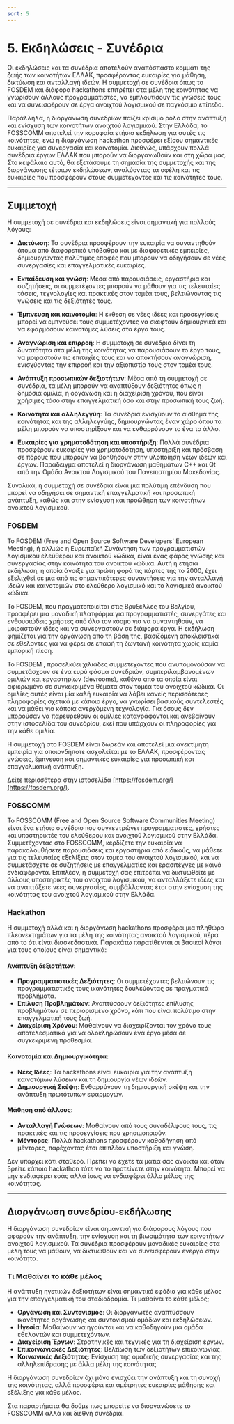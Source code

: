 ```yaml
---
sort: 5
---
```


# 5. Εκδηλώσεις - Συνέδρια

Οι εκδηλώσεις και τα συνέδρια αποτελούν αναπόσπαστο κομμάτι της ζωής των κοινοτήτων ΕΛΛΑΚ, προσφέροντας ευκαιρίες για μάθηση, δικτύωση και ανταλλαγή ιδεών. Η συμμετοχή σε συνέδρια όπως το FOSDEM και διάφορα hackathons επιτρέπει στα μέλη της κοινότητας να γνωρίσουν άλλους προγραμματιστές, να εμπλουτίσουν τις γνώσεις τους και να συνεισφέρουν σε έργα ανοιχτού λογισμικού σε παγκόσμιο επίπεδο.

Παράλληλα, η διοργάνωση συνεδρίων παίζει κρίσιμο ρόλο στην ανάπτυξη και ενίσχυση των κοινοτήτων ανοιχτού λογισμικού. Στην Ελλάδα, το FOSSCOMM αποτελεί την κορυφαία ετήσια εκδήλωση για αυτές τις κοινότητες, ενώ η διοργάνωση hackathon προσφέρει εξίσου σημαντικές ευκαιρίες για συνεργασία και καινοτομία. Διεθνώς, υπάρχουν πολλά συνέδρια έργων ΕΛΛΑΚ που μπορούν να διοργανωθούν και στη χώρα μας. Στο κεφάλαιο αυτό, θα εξετάσουμε τη σημασία της συμμετοχής και της διοργάνωσης τέτοιων εκδηλώσεων, αναλύοντας τα οφέλη και τις ευκαιρίες που προσφέρουν στους συμμετέχοντες και τις κοινότητες τους.

---

## Συμμετοχή

Η συμμετοχή σε συνέδρια και εκδηλώσεις είναι σημαντική για πολλούς λόγους:

* **Δικτύωση**: Τα συνέδρια προσφέρουν την ευκαιρία να συναντηθούν άτομα από διαφορετικά υπόβαθρα και με διαφορετικές εμπειρίες, δημιουργώντας πολύτιμες επαφές που μπορούν να οδηγήσουν σε νέες συνεργασίες και επαγγελματικές ευκαιρίες.   

* **Εκπαίδευση και γνώση**: Μέσα από παρουσιάσεις, εργαστήρια και συζητήσεις, οι συμμετέχοντες μπορούν να μάθουν για τις τελευταίες τάσεις, τεχνολογίες και πρακτικές στον τομέα τους, βελτιώνοντας τις γνώσεις και τις δεξιότητές τους.   

* **Έμπνευση και καινοτομία**: Η έκθεση σε νέες ιδέες και προσεγγίσεις μπορεί να εμπνεύσει τους συμμετέχοντες να σκεφτούν δημιουργικά και να εφαρμόσουν καινοτόμες λύσεις στα έργα τους.  

* **Αναγνώριση και επιρροή**: Η συμμετοχή σε συνέδρια δίνει τη δυνατότητα στα μέλη της κοινότητας να παρουσιάσουν το έργο τους, να μοιραστούν τις επιτυχίες τους και να αποκτήσουν αναγνώριση, ενισχύοντας την επιρροή και την αξιοπιστία τους στον τομέα τους.   

* **Ανάπτυξη προσωπικών δεξιοτήτων**: Μέσα από τη συμμετοχή σε συνέδρια, τα μέλη μπορούν να αναπτύξουν δεξιότητες όπως η δημόσια ομιλία, η οργάνωση και η διαχείριση χρόνου, που είναι χρήσιμες τόσο στην επαγγελματική όσο και στην προσωπική τους ζωή.   

* **Κοινότητα και αλληλεγγύη**: Τα συνέδρια ενισχύουν το αίσθημα της κοινότητας και της αλληλεγγύης, δημιουργώντας έναν χώρο όπου τα μέλη μπορούν να υποστηρίξουν και να ενθαρρύνουν το ένα το άλλο.   

* **Ευκαιρίες για χρηματοδότηση και υποστήριξη**: Πολλά συνέδρια προσφέρουν ευκαιρίες για χρηματοδότηση, υποστήριξη και πρόσβαση σε πόρους που μπορούν να βοηθήσουν στην υλοποίηση νέων ιδεών και έργων. Παράδειγμα αποτελεί η διοργάνωση μαθημάτων C++ και Qt από την Ομάδα Ανοικτού Λογισμικού του Πανεπιστημίου Μακεδονίας.   

Συνολικά, η συμμετοχή σε συνέδρια είναι μια πολύτιμη επένδυση που μπορεί να οδηγήσει σε σημαντική επαγγελματική και προσωπική ανάπτυξη, καθώς και στην ενίσχυση και προώθηση των κοινοτήτων ανοικτού λογισμικού.

### FOSDEM

Το FOSDEM (Free and Open Source Software Developers' European Meeting), ή αλλιώς η Ευρωπαϊκή Συνάντηση των προγραμματιστών λογισμικού ελεύθερου και ανοικτού κώδικα, είναι ένας φάρος γνώσης και συνεργασίας στην κοινότητα του ανοικτού κώδικα. Αυτή η ετήσια εκδήλωση, η οποία άνοιξε για πρώτη φορά τις πόρτες της το 2000, έχει εξελιχθεί σε μια από τις σημαντικότερες συναντήσεις για την ανταλλαγή ιδεών και καινοτομιών στο ελεύθερο λογισμικό και το λογισμικό ανοικτού κώδικα.

Το FOSDEM, που πραγματοποιείται στις Βρυξέλλες του Βελγίου, προσφέρει μια μοναδική πλατφόρμα για προγραμματιστές, συνεργάτες και ενθουσιώδεις χρήστες από όλο τον κόσμο για να συναντηθούν, να μοιραστούν ιδέες και να συνεργαστούν σε διάφορα έργα. Η εκδήλωση φημίζεται για την οργάνωση από τη βάση της, βασιζόμενη αποκλειστικά σε εθελοντές για να φέρει σε επαφή τη ζωντανή κοινότητα χωρίς καμία εμπορική πίεση.

Το FOSDEM , προσελκύει χιλιάδες συμμετέχοντες που ανυπομονούσαν να συμμετάσχουν σε ένα ευρύ φάσμα συνεδριών, συμπεριλαμβανομένων ομιλιών και εργαστηρίων (devrooms), καθένα από τα οποία είναι αφιερωμένο σε συγκεκριμένα θέματα στον τομέα του ανοιχτού κώδικα. Οι ομιλίες αυτές είναι μία καλή ευκαιρία να λάβει κανείς περισσότερες πληροφορίες σχετικά με κάποιο έργο, να γνωρίσει βασικούς συντελεστές και να μάθει για κάποια ανερχόμενη τεχνολογία. Για όσους δεν μπορούσαν να παρευρεθούν οι ομιλίες καταγράφονται και ανεβαίνουν στην ιστοσελίδα του συνεδρίου, εκεί που υπάρχουν οι πληροφορίες για την κάθε ομιλία.

Η συμμετοχή στο FOSDEM είναι δωρεάν και αποτελεί μια ανεκτίμητη εμπειρία για οποιονδήποτε ασχολείται με το ΕΛΛΑΚ, προσφέροντας γνώσεις, έμπνευση και σημαντικές ευκαιρίες για προσωπική και επαγγελματική ανάπτυξη.

Δείτε περισσότερα στην ιστοσελίδα [https://fosdem.org/](https://fosdem.org/).

### FOSSCOMM

Το FOSSCOMM (Free and Open Source Software Communities Meeting) είναι ένα ετήσιο συνέδριο που συγκεντρώνει προγραμματιστές, χρήστες και υποστηρικτές του ελεύθερου και ανοιχτού λογισμικού στην Ελλάδα. Συμμετέχοντας στο FOSSCOMM, κερδίζετε την ευκαιρία να παρακολουθήσετε παρουσιάσεις και εργαστήρια από ειδικούς, να μάθετε για τις τελευταίες εξελίξεις στον τομέα του ανοιχτού λογισμικού, και να συμμετάσχετε σε συζητήσεις με επαγγελματίες και ερασιτέχνες με κοινά ενδιαφέροντα. Επιπλέον, η συμμετοχή σας επιτρέπει να δικτυωθείτε με άλλους υποστηρικτές του ανοιχτού λογισμικού, να ανταλλάξετε ιδέες και να αναπτύξετε νέες συνεργασίες, συμβάλλοντας έτσι στην ενίσχυση της κοινότητας του ανοιχτού λογισμικού στην Ελλάδα.

### Hackathon

Η συμμετοχή αλλά και η διοργάνωση hackathons προσφέρει μια πληθώρα πλεονεκτημάτων για τα μέλη της κοινότητας ανοικτού λογισμικού, πέρα από το ότι είναι διασκεδαστικά. Παρακάτω παρατίθενται οι βασικοί λόγοι για τους οποίους είναι σημαντικά:

#### Ανάπτυξη δεξιοτήτων:

* **Προγραμματιστικές Δεξιότητες**: Οι συμμετέχοντες βελτιώνουν τις προγραμματιστικές τους ικανότητες δουλεύοντας σε πραγματικά προβλήματα.   
* **Επίλυση Προβλημάτων**: Αναπτύσσουν δεξιότητες επίλυσης προβλημάτων σε περιορισμένο χρόνο, κάτι που είναι πολύτιμο στην επαγγελματική τους ζωή.   
* **Διαχείριση Χρόνου**: Μαθαίνουν να διαχειρίζονται τον χρόνο τους αποτελεσματικά για να ολοκληρώσουν ένα έργο μέσα σε συγκεκριμένη προθεσμία.   

#### Καινοτομία και Δημιουργικότητα:

* **Νέες Ιδέες**: Τα hackathons είναι ευκαιρία για την ανάπτυξη καινοτόμων λύσεων και τη δημιουργία νέων ιδεών.   
* **Δημιουργική Σκέψη**: Ενθαρρύνουν τη δημιουργική σκέψη και την ανάπτυξη πρωτότυπων εφαρμογών.   

#### Μάθηση από άλλους:

* **Ανταλλαγή Γνώσεων**: Μαθαίνουν από τους συναδέλφους τους, τις πρακτικές και τις προσεγγίσεις που χρησιμοποιούν.   
* **Μέντορες**: Πολλά hackathons προσφέρουν καθοδήγηση από μέντορες, παρέχοντας έτσι επιπλέον υποστήριξη και γνώση.   

Δεν υπάρχει κάτι σταθερό. Πρέπει να έχετε τα μάτια σας ανοικτά και όταν βρείτε κάποιο hackathon τότε να το προτείνετε στην κοινότητα. Μπορεί να μην ενδιαφέρει εσάς αλλά ίσως να ενδιαφέρει άλλο μέλος της κοινότητας.

---

## Διοργάνωση συνεδρίου-εκδήλωσης

Η διοργάνωση συνεδρίων είναι σημαντική για διάφορους λόγους που αφορούν την ανάπτυξη, την ενίσχυση και τη βιωσιμότητα των κοινοτήτων ανοιχτού λογισμικού. Τα συνέδρια προσφέρουν μοναδικές ευκαιρίες στα μέλη τους να μάθουν, να δικτυωθούν και να συνεισφέρουν ενεργά στην κοινότητα.

### Τι Μαθαίνει το κάθε μέλος

Η ανάπτυξη ηγετικών δεξιοτήτων είναι σημαντικό εφόδιο για κάθε μέλος για την επαγγελματική του σταδιοδρομία. Τι μαθαίνει το κάθε μέλος;

* **Οργάνωση και Συντονισμός**: Οι διοργανωτές αναπτύσσουν ικανότητες οργάνωσης και συντονισμού ομάδων και εκδηλώσεων.   
* **Ηγεσία**: Μαθαίνουν να ηγούνται και να καθοδηγούν μια ομάδα εθελοντών και συμμετεχόντων.   
* **Διαχείριση Έργων**: Στρατηγικές και τεχνικές για τη διαχείριση έργων.   
* **Επικοινωνιακές Δεξιότητες**: Βελτίωση των δεξιοτήτων επικοινωνίας.  
* **Κοινωνικές Δεξιότητες**: Ενίσχυση της ομαδικής συνεργασίας και της αλληλεπίδρασης με άλλα μέλη της κοινότητας.  

Η διοργάνωση συνεδρίων όχι μόνο ενισχύει την ανάπτυξη και τη συνοχή της κοινότητας, αλλά προσφέρει και αμέτρητες ευκαιρίες μάθησης και εξέλιξης για κάθε μέλος.

Στα παραρτήματα θα δούμε πως μπορείτε να διοργανώσετε το FOSSCOMM αλλά και διεθνή συνέδρια.

